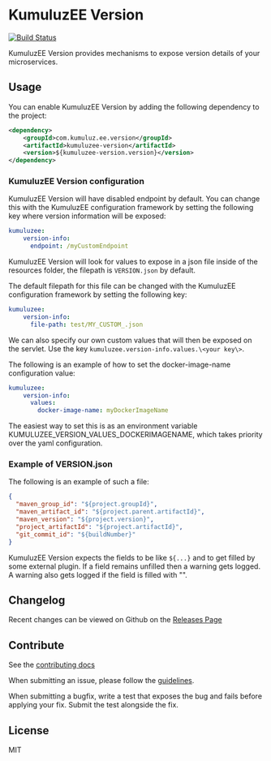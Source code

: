 # KumuluzEE Version

[![Build Status](https://img.shields.io/travis/kumuluz/kumuluzee-version/master.svg?style=flat)](https://travis-ci.org/kumuluz/kumuluzee-version)

KumuluzEE Version provides mechanisms to expose version details of your microservices.

## Usage

You can enable KumuluzEE Version by adding the following dependency to the project:
``` xml
<dependency>
    <groupId>com.kumuluz.ee.version</groupId>
    <artifactId>kumuluzee-version</artifactId>
    <version>${kumuluzee-version.version}</version>
</dependency>
```

### KumuluzEE Version configuration

KumuluzEE Version will have disabled endpoint by default. You can change this with the KumuluzEE configuration
framework by setting the following key where version information will be exposed:

```yaml
kumuluzee:
    version-info:
      endpoint: /myCustomEndpoint
```

KumuluzEE Version will look for values to expose in a json file inside of the resources folder,
 the filepath is `VERSION.json` by default.

The default filepath for this file can be changed with the KumuluzEE configuration framework by setting the following key:

```yaml
kumuluzee:
    version-info:
      file-path: test/MY_CUSTOM_.json
``` 

We can also specify our own custom values that will then be exposed on the servlet. Use the key 
`kumuluzee.version-info.values.\<your key\>`.

The following is an example of how to set the docker-image-name configuration value:
```yaml
kumuluzee:
    version-info:
      values:
        docker-image-name: myDockerImageName

```

The easiest way to set this is as an environment variable KUMULUZEE_VERSION_VALUES_DOCKERIMAGENAME, which takes priority over
the yaml configuration.

### Example of VERSION.json
 
The following is an example of such a file:

``` json
{
  "maven_group_id": "${project.groupId}",
  "maven_artifact_id": "${project.parent.artifactId}",
  "maven_version": "${project.version}",
  "project_artifactId": "${project.artifactId}",
  "git_commit_id": "${buildNumber}"
}
```

KumuluzEE Version expects the fields to be like ```${...}``` and to get filled by some external plugin. If a field
remains unfilled then a warning gets logged. A warning also gets logged if the field is filled with "".

## Changelog

Recent changes can be viewed on Github on the [Releases Page](https://github.com/kumuluz/kumuluzee-version/releases)

## Contribute

See the [contributing docs](https://github.com/kumuluz/kumuluzee-version/blob/master/CONTRIBUTING.md)

When submitting an issue, please follow the 
[guidelines](https://github.com/kumuluz/kumuluzee-version/blob/master/CONTRIBUTING.md#bugs).

When submitting a bugfix, write a test that exposes the bug and fails before applying your fix. Submit the test 
alongside the fix.


## License

MIT
